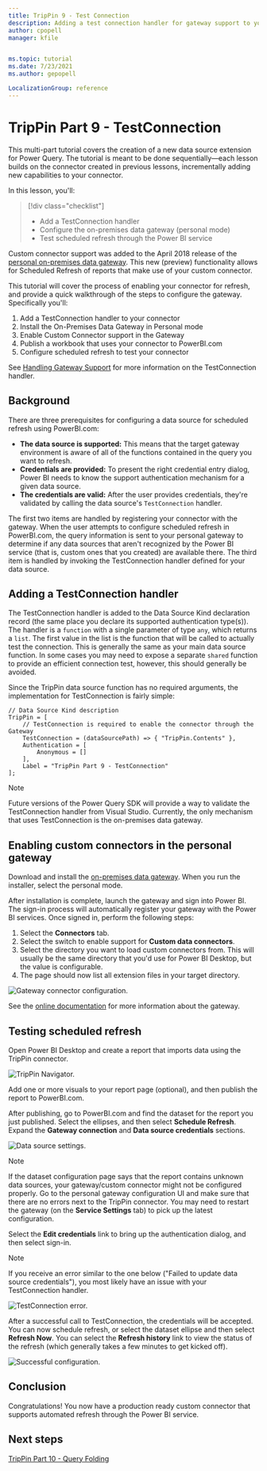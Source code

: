 ```yaml
---
title: TripPin 9 - Test Connection
description: Adding a test connection handler for gateway support to your TripPin REST connector.
author: cpopell
manager: kfile


ms.topic: tutorial
ms.date: 7/23/2021
ms.author: gepopell

LocalizationGroup: reference
---
```


# TripPin Part 9 - TestConnection

This multi-part tutorial covers the creation of a new data source extension for Power Query. The tutorial is meant to be done sequentially&mdash;each lesson builds on the connector created in previous lessons, incrementally adding new capabilities to your connector.

In this lesson, you'll:

> [!div class="checklist"]
> * Add a TestConnection handler
> * Configure the on-premises data gateway (personal mode)
> * Test scheduled refresh through the Power BI service

Custom connector support was added to the April 2018 release of the [personal on-premises data gateway](/data-integration/gateway/service-gateway-install#download-and-install-a-personal-mode-gateway).
This new (preview) functionality allows for Scheduled Refresh of reports that make use of your custom connector.

This tutorial will cover the process of enabling your connector for refresh, and provide a quick walkthrough of the steps to configure the gateway. Specifically you'll:

1. Add a TestConnection handler to your connector
2. Install the On-Premises Data Gateway in Personal mode
3. Enable Custom Connector support in the Gateway
4. Publish a workbook that uses your connector to PowerBI.com
5. Configure scheduled refresh to test your connector

See [Handling Gateway Support](../../../HandlingGatewaySupport.md) for more information on the TestConnection handler.

## Background

There are three prerequisites for configuring a data source for scheduled refresh using PowerBI.com:

* **The data source is supported:** This means that the target gateway environment is aware of all of the functions contained in the query you want to refresh.
* **Credentials are provided:** To present the right credential entry dialog, Power BI needs to know the support authentication mechanism for a given data source.
* **The credentials are valid:** After the user provides credentials, they're validated by calling the data source's `TestConnection` handler.

The first two items are handled by registering your connector with the gateway.
When the user attempts to configure scheduled refresh in PowerBI.com, the query information is sent to your personal gateway to determine if any data sources that aren't recognized by the Power BI service (that is, custom ones that you created) are available there.
The third item is handled by invoking the TestConnection handler defined for your data source.

## Adding a TestConnection handler

The TestConnection handler is added to the Data Source Kind declaration record (the same place you declare its supported authentication type(s)).
The handler is a `function` with a single parameter of type `any`, which returns a `list`.
The first value in the list is the function that will be called to actually test the connection. This is generally the same as your main data source function.
In some cases you may need to expose a separate `shared` function to provide an efficient connection test, however, this should generally be avoided.

Since the TripPin data source function has no required arguments, the implementation for TestConnection is fairly simple:

```
// Data Source Kind description
TripPin = [
    // TestConnection is required to enable the connector through the Gateway
    TestConnection = (dataSourcePath) => { "TripPin.Contents" },
    Authentication = [
        Anonymous = []
    ],
    Label = "TripPin Part 9 - TestConnection"
];
```

>[!Note]
> Future versions of the Power Query SDK will provide a way to validate the TestConnection handler from Visual Studio. Currently, the only mechanism that uses TestConnection is the on-premises data gateway.

## Enabling custom connectors in the personal gateway

Download and install the [on-premises data gateway](/data-integration/gateway/service-gateway-install#download-and-install-a-personal-mode-gateway). When you run the installer, select the personal mode.

After installation is complete, launch the gateway and sign into Power BI. The sign-in process will automatically register your gateway with the Power BI services. Once signed in, perform the following steps:

1. Select the **Connectors** tab.
2. Select the switch to enable support for **Custom data connectors**.
3. Select the directory you want to load custom connectors from. This will usually be the same directory that you'd use for Power BI Desktop, but the value is configurable.
4. The page should now list all extension files in your target directory.

![Gateway connector configuration.](../../../images/trippin9Gateway.png)

See the [online documentation](/data-integration/gateway/) for more information about the gateway.

## Testing scheduled refresh

Open Power BI Desktop and create a report that imports data using the TripPin connector.

![TripPin Navigator.](../../../images/trippin9Navigator.png)

Add one or more visuals to your report page (optional), and then publish the report to PowerBI.com.

After publishing, go to PowerBI.com and find the dataset for the report you just published. Select the ellipses, and then select **Schedule Refresh**. Expand the **Gateway connection** and **Data source credentials** sections.

![Data source settings.](../../../images/trippin9Settings1.png)

>[!Note]
> If the dataset configuration page says that the report contains unknown data sources, your gateway/custom connector might not be configured properly. Go to the personal gateway configuration UI and make sure that there are no errors next to the TripPin connector. You may need to restart the gateway (on the **Service Settings** tab) to pick up the latest configuration.

Select the **Edit credentials** link to bring up the authentication dialog, and then select sign-in.

>[!Note]
> If you receive an error similar to the one below ("Failed to update data source credentials"), you most likely have an issue with your TestConnection handler.

![TestConnection error.](../../../images/trippin9TestConnection.png)

After a successful call to TestConnection, the credentials will be accepted. You can now schedule refresh, or select the dataset ellipse and then select **Refresh Now**. You can select the **Refresh history** link to view the status of the refresh (which generally takes a few minutes to get kicked off).

![Successful configuration.](../../../images/trippin9Settings2.png)

## Conclusion

Congratulations! You now have a production ready custom connector that supports automated refresh through the Power BI service.

## Next steps

[TripPin Part 10 - Query Folding](../10-TableView1/README.md)